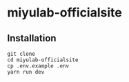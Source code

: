 # miyulab-officialsite

## Installation

```shell
git clone
cd miyulab-officialsite
cp .env.example .env
yarn run dev
```
